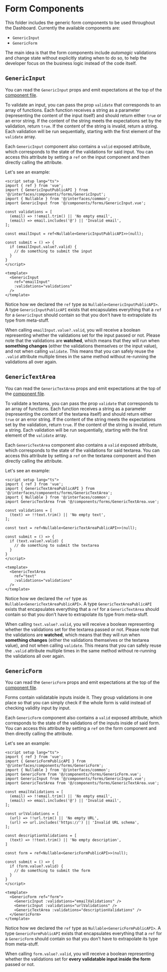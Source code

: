 # Form Components

This folder includes the generic form components to be used throughout the Dashboard. Currently the available components are:

- `GenericInput`
- `GenericForm`

The main idea is that the form components include _automagic_ validations and change state without explicitly stating when to do so, to help the developer focus on the business logic instead of the code itself.

## `GenericInput`

You can read the `GenericInput` props and emit expectations at the top of the [component file](./GenericInput.vue).

To validate an input, you can pass the prop `validate` that corresponds to an array of functions. Each function receives a string as a parameter (representing the content of the input itself) and should return either `true` or an error string. If the content of the string meets the expectations set by the validation, return `true`. If the content of the string is invalid, return a string. Each validation will be run sequentially, starting with the first element of the `validate` array.

Each `GenericInput` component also contains a `valid` exposed attribute, which corresponds to the state of the validations for said input. You can access this attribute by setting a `ref` on the input component and then directly calling the attribute.

Let's see an example:

```vue
<script setup lang="ts">
import { ref } from 'vue';
import { GenericInputPublicAPI } from '@/interfaces/components/forms/GenericInput';
import { Nullable } from '@/interfaces/common';
import GenericInput from '@/components/forms/GenericInput.vue';

const validations = [
  (email) => !!email.trim() || 'No empty email',
  (email) => email.includes('@') || 'Invalid email',
];

const emailInput = ref<Nullable<GenericInputPublicAPI>>(null);

const submit = () => {
  if (emailInput.value?.valid) {
    // do something to submit the input
  }
}
</script>

<template>
  <GenericInput
    ref="emailInput"
    :validations="validations"
  />
</template>
```

Notice how we declared the `ref` type as `Nullable<GenericInputPublicAPI>`. A type `GenericInputPublicAPI` exists that encapsulates everything that a `ref` for a `GenericInput` should contain so that you don't have to extrapolate its type from meta-stuff.

When calling `emailInput.value?.valid`, you will receive a boolean representing whether the validations set for the input passed or not. Please note that the validations are **watched**, which means that they will run when **something changes** (either the validations themselves or the input value), and not when calling `validate`. This means that you can safely reuse the `.valid` attribute multiple times in the same method without re-running the validations all over again.

## `GenericTextArea`

You can read the `GenericTextArea` props and emit expectations at the top of the [component file](./GenericTextArea.vue).

To validate a textarea, you can pass the prop `validate` that corresponds to an array of functions. Each function receives a string as a parameter (representing the content of the textarea itself) and should return either `true` or an error string. If the content of the string meets the expectations set by the validation, return `true`. If the content of the string is invalid, return a string. Each validation will be run sequentially, starting with the first element of the `validate` array.

Each `GenericTextArea` component also contains a `valid` exposed attribute, which corresponds to the state of the validations for said textarea. You can access this attribute by setting a `ref` on the textarea component and then directly calling the attribute.

Let's see an example:

```vue
<script setup lang="ts">
import { ref } from 'vue';
import { GenericTextAreaPublicAPI } from '@/interfaces/components/forms/GenericTextArea';
import { Nullable } from '@/interfaces/common';
import GenericTextArea from '@/components/forms/GenericTextArea.vue';

const validations = [
  (text) => !!text.trim() || 'No empty text',
];

const text = ref<Nullable<GenericTextAreaPublicAPI>>(null);

const submit = () => {
  if (text.value?.valid) {
    // do something to submit the textarea
  }
}
</script>

<template>
  <GenericTextArea
    ref="text"
    :validations="validations"
  />
</template>
```

Notice how we declared the `ref` type as `Nullable<GenericTextAreaPublicAPI>`. A type `GenericTextAreaPublicAPI` exists that encapsulates everything that a `ref` for a `GenericTextArea` should contain so that you don't have to extrapolate its type from meta-stuff.

When calling `text.value?.valid`, you will receive a boolean representing whether the validations set for the textarea passed or not. Please note that the validations are **watched**, which means that they will run when **something changes** (either the validations themselves or the textarea value), and not when calling `validate`. This means that you can safely reuse the `.valid` attribute multiple times in the same method without re-running the validations all over again.

## `GenericForm`

You can read the `GenericForm` props and emit expectations at the top of the [component file](./GenericForm.vue).

Forms contain validatable inputs inside it. They group validations in one place so that you can simply check if the whole form is valid instead of checking validity input by input.

Each `GenericForm` component also contains a `valid` exposed attribute, which corresponds to the state of the validations of the inputs inside of said form. You can access this attribute by setting a `ref` on the form component and then directly calling the attribute.

Let's see an example:

```vue
<script setup lang="ts">
import { ref } from 'vue';
import { GenericFormPublicAPI } from '@/interfaces/components/forms/GenericForm';
import { Nullable } from '@/interfaces/common';
import GenericForm from '@/components/forms/GenericForm.vue';
import GenericInput from '@/components/forms/GenericInput.vue';
import GenericTextArea from '@/components/forms/GenericTextArea.vue';

const emailValidations = [
  (email) => !!email.trim() || 'No empty email',
  (email) => email.includes('@') || 'Invalid email',
];

const urlValidations = [
  (url) => !!url.trim() || 'No empty URL',
  (url) => url.includes('https://') || 'Invalid URL schema',
];

const descriptionValidations = [
  (text) => !!text.trim() || 'No empty description',
]

const form = ref<Nullable<GenericFormPublicAPI>>(null);

const submit = () => {
  if (form.value?.valid) {
    // do something to submit the form
  }
}
</script>

<template>
  <GenericForm ref="form">
    <GenericInput :validations="emailValidations" />
    <GenericInput :validations="urlValidations" />
    <GenericTextArea :validations="descriptionValidations" />
  </GenericForm>
</template>
```

Notice how we declared the `ref` type as `Nullable<GenericFormPublicAPI>`. A type `GenericFormPublicAPI` exists that encapsulates everything that a `ref` for a `GenericForm` should contain so that you don't have to extrapolate its type from meta-stuff.

When calling `form.value?.valid`, you will receive a boolean representing whether the validations set for **every validatable input inside the form** passed or not.
